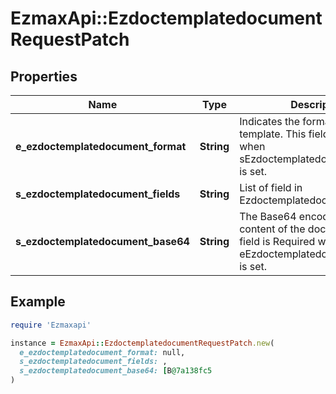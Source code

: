 # EzmaxApi::EzdoctemplatedocumentRequestPatch

## Properties

| Name | Type | Description | Notes |
| ---- | ---- | ----------- | ----- |
| **e_ezdoctemplatedocument_format** | **String** | Indicates the format of the template.  This field is Required when sEzdoctemplatedocumentBase64 is set. | [optional] |
| **s_ezdoctemplatedocument_fields** | **String** | List of field in Ezdoctemplatedocument | [optional] |
| **s_ezdoctemplatedocument_base64** | **String** | The Base64 encoded binary content of the document.  This field is Required when eEzdoctemplatedocumentFormat is set. | [optional] |

## Example

```ruby
require 'Ezmaxapi'

instance = EzmaxApi::EzdoctemplatedocumentRequestPatch.new(
  e_ezdoctemplatedocument_format: null,
  s_ezdoctemplatedocument_fields: ,
  s_ezdoctemplatedocument_base64: [B@7a138fc5
)
```

